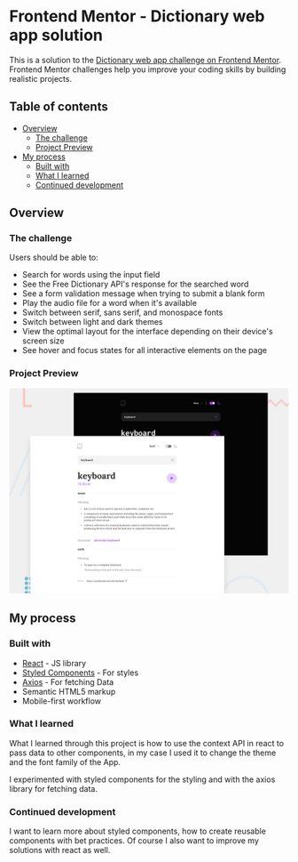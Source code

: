 # Frontend Mentor - Dictionary web app solution

This is a solution to the [Dictionary web app challenge on Frontend Mentor](https://www.frontendmentor.io/challenges/dictionary-web-app-h5wwnyuKFL). Frontend Mentor challenges help you improve your coding skills by building realistic projects.

## Table of contents

- [Overview](#overview)
  - [The challenge](#the-challenge)
  - [Project Preview](#project-preview)
- [My process](#my-process)
  - [Built with](#built-with)
  - [What I learned](#what-i-learned)
  - [Continued development](#continued-development)

## Overview

### The challenge

Users should be able to:

- Search for words using the input field
- See the Free Dictionary API's response for the searched word
- See a form validation message when trying to submit a blank form
- Play the audio file for a word when it's available
- Switch between serif, sans serif, and monospace fonts
- Switch between light and dark themes
- View the optimal layout for the interface depending on their device's screen size
- See hover and focus states for all interactive elements on the page

### Project Preview

![](./preview.jpg)

## My process

### Built with

- [React](https://reactjs.org/) - JS library
- [Styled Components](https://styled-components.com/) - For styles
- [Axios](https://axios-http.com/) - For fetching Data
- Semantic HTML5 markup
- Mobile-first workflow

### What I learned

What I learned through this project is how to use the context API in react to pass data to other components, in my case I used it to change the theme and the font family of the App.

I experimented with styled components for the styling and with the axios library for fetching data.

### Continued development

I want to learn more about styled components, how to create reusable components with bet practices.
Of course I also want to improve my solutions with react as well.
